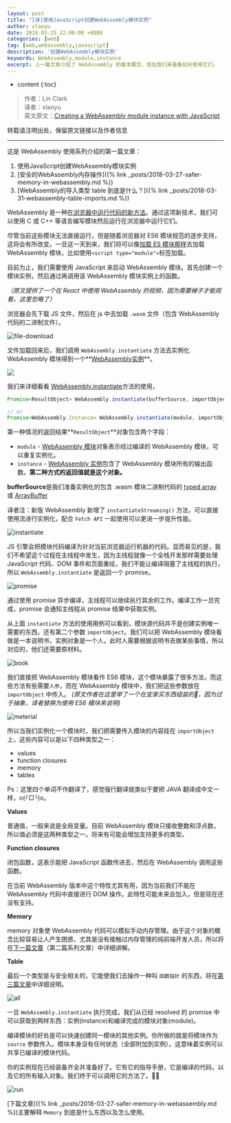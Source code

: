 ```yaml
---
layout: post
title: "[译]使用JavaScript创建WebAssembly模块实例"
author: xlaoyu
date: 2018-03-25 22:00:00 +0800
categories: [web]
tag: [web,webassembly,javascript]
description: '创建WebAssembly模块实例'
keywords: WebAssembly,module,instance
excerpt: 上一篇文章介绍了 WebAssembly 的基本概念，现在我们来看看如何使用它们。
---
```


* content
{:toc}


> 作者：Lin Clark  
  译者：xlaoyu  
  英文原文：[Creating a WebAssembly module instance with JavaScript](https://hacks.mozilla.org/2017/07/creating-a-webassembly-module-instance-with-javascript/)

转载请注明出处，保留原文链接以及作者信息

-----------------

这是 WebAssembly 使用系列介绍的第一篇文章：

1. 使用JavaScript创建WebAssembly模块实例
2. [安全的WebAssembly内存操作]({% link _posts/2018-03-27-safer-memory-in-webassembly.md %})
3. [WebAssembly的导入类型 table 到底是什么？]({% link _posts/2018-03-31-webassembly-table-imports.md %})


WebAssembly 是一种[在浏览器中运行代码的新方法](https://hacks.mozilla.org/2017/02/a-cartoon-intro-to-webassembly/)。通过这项新技术，我们可以使用 C 或 C++ 等语言编写模块然后运行在浏览器中运行它们。

尽管当前这些模块无法直接运行，但是随着浏览器对 ES6 模块规范的逐步支持，这将会有所改变。一旦这一天到来，我们将可以像[加载 ES 模块那样](https://github.com/WebAssembly/design/issues/1087)去加载 WebAssembly 模块，比如使用`<script type="module">`标签加载。

目前为止，我们需要使用 JavaScript 来启动 WebAssembly 模块。首先创建一个模块实例，然后通过再调用该 WebAssembly 模块实例上的函数。

*（原文提供了一个在 React 中使用 WebAssembly 的视频，因为需要梯子才能观看，这里忽略了）*

浏览器会先下载 JS 文件，然后在 js 中去加载 `.wasm` 文件（包含 WebAssembly 代码的二进制文件）。

![file-download](https://i.loli.net/2018/03/24/5ab649eb3d1c1.png)

文件加载回来后，我们调用 `WebAssembly.instantiate` 方法去实例化 WebAssembly 模块得到一个**[WebAssembly实例](https://developer.mozilla.org/en-US/docs/Web/JavaScript/Reference/Global_Objects/WebAssembly/Instance)**。

![](https://i.loli.net/2018/03/24/5ab649ed7e1a7.png)

我们来详细看看 [WebAssembly.instantiate](https://developer.mozilla.org/en-US/docs/Web/JavaScript/Reference/Global_Objects/WebAssembly/instantiate)方法的使用，

```js
Promise<ResultObject> WebAssembly.instantiate(bufferSource, importObject);

// or
Promise<WebAssembly.Instance> WebAssembly.instantiate(module, importObject);
```

第一种情况的返回结果**`ResultObject`**对象包含两个字段：

- `module` - [WebAssembly 模块](https://developer.mozilla.org/en-US/docs/Web/JavaScript/Reference/Global_Objects/WebAssembly/Module)对象表示经过编译的 WebAssembly 模块，可以重复实例化。
- `instance` - [WebAssembly 实例](https://developer.mozilla.org/en-US/docs/Web/JavaScript/Reference/Global_Objects/WebAssembly/Instance)包含了 WebAssembly 模块所有的输出函数。**第二种方式的返回值就是这个对象。**

**bufferSource**是我们准备实例化的包含 .wasm 模块二进制代码的 [typed array](https://developer.mozilla.org/en-US/docs/Web/JavaScript/Typed_arrays) 或 [ArrayBuffer](https://developer.mozilla.org/en-US/docs/Web/JavaScript/Reference/Global_Objects/ArrayBuffer)

译者注：新版 WebAssembly 新增了 `instantiateStreaming()` 方法，可以直接使用流进行实例化，配合 `Fetch API` 一起使用可以更进一步提升性能。

![instantiate](https://i.loli.net/2018/03/25/5ab79447bd69d.png)

JS 引擎会把模块代码编译为针对当前浏览器运行机器的代码。显而易见的是，我们不希望这个过程在主线程中发生，因为主线程就像一个全栈开发那样需要处理 JavaScript 代码、DOM 事件和页面重绘，我们不能让编译阻塞了主线程的执行，所以 `WebAssembly.instantiate` 是返回一个 promise。

![promise](https://i.loli.net/2018/03/25/5ab79657b0d73.png)

通过使用 promise 异步编译，主线程可以继续执行其余的工作。编译工作一旦完成，promise 会通知主线程从 promise 结果中获取实例。

从上面 `instantiate` 方法的使用用例可以看到，模块源代码并不是创建实例唯一需要的东西，还有第二个参数 `importObject`。我们可以把 WebAssembly 模块看做是一本说明书，实例对象是一个人，此时人需要根据说明书去做某些事情，所以对应的，他们还需要原材料。

![book](https://i.loli.net/2018/03/25/5ab79d649a11c.png)

我们直接把 WebAssembly 模块看作 ES6 模块，这个模块暴露了很多方法，而这些方法有些需要`入参`，而在 WebAssembly 模块中，我们把这些参数放在 `importObject` 中传入。 *(原文作者在这里举了一个在宜家买东西组装的🌰，因为过于抽象，译者替换为使用 ES6 模块来说明)*

![meterial](https://i.loli.net/2018/03/25/5ab7a16031996.png)

所以当我们实例化一个模块时，我们把需要传入模块的内容挂在 `importObject` 上，这些内容可以是以下四种类型之一：

- values
- function closures
- memory
- tables

Ps：这里四个单词不作翻译了，感觉强行翻译就类似于要把 JAVA 翻译成中文一样，o(╯□╰)o。

**Values**

普通值，一般来说是全局变量。目前 WebAssembly 模块只接收整数和浮点数，所以值必须是这两种类型之一。将来有可能会增加支持更多的类型。


**Function closures**

闭包函数，这表示能把 JavaScript 函数传进去，然后在 WebAssembly 调用这些函数。

在当前 WebAssembly 版本中这个特性尤其有用，因为当前我们不能在 WebAssembly 代码中直接进行 DOM 操作。此特性可能未来会加入，但是现在还没有支持。


**Memory**

memory 对象使 WebAssembly 代码可以模拟手动内存管理。由于这个对象的概念比较容易让人产生困惑，尤其是没有接触过内存管理的纯前端开发人员，所以将在[下一篇文章]()（第二篇系列文章）中详细讲解。


**Table**

最后一个类型是与安全相关的，它能使我们去操作一种叫 `函数指针` 的东西，将在[第三篇文章]()中详细说明。


![all](https://i.loli.net/2018/03/25/5ab7a643c0db8.png)


一旦 `WebAssembly.instantiate` 执行完成，我们从已经 resolved 的 promise 中可以获取到两样东西：实例(instance)和编译完成的模块对象(module)。

编译模块的好处是可以快速创建同一模块的其他实例。你所做的就是将模块作为 `source` 参数传入。模块本身没有任何状态（全部附加到实例）。这意味着实例可以共享已编译的模块代码。

你的实例现在已经装备齐全并准备好了。它有它的指导手册，它是编译的代码，以及它的所有输入对象。我们终于可以调用它的方法了。🎉🎉

![run](https://i.loli.net/2018/03/25/5ab7a91892402.png)


[下篇文章]({% link _posts/2018-03-27-safer-memory-in-webassembly.md %})主要解释 `Memory` 到底是什么东西以及怎么使用。